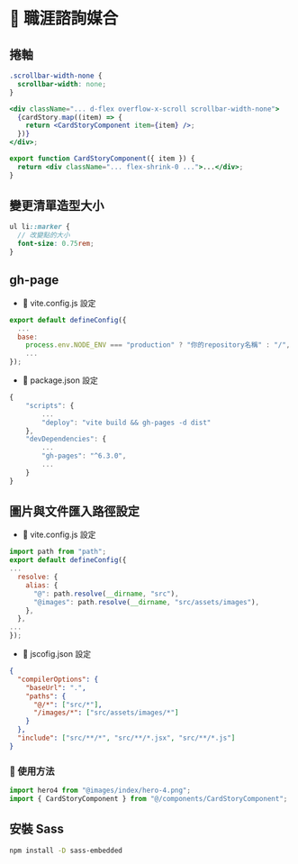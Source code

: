 # 💼 職涯諮詢媒合

## 捲軸

```scss
.scrollbar-width-none {
  scrollbar-width: none;
}
```

```jsx
<div className="... d-flex overflow-x-scroll scrollbar-width-none">
  {cardStory.map((item) => {
    return <CardStoryComponent item={item} />;
  })}
</div>;

export function CardStoryComponent({ item }) {
  return <div className="... flex-shrink-0 ...">...</div>;
}
```

## 變更清單造型大小

```scss
ul li::marker {
  // 改變點的大小
  font-size: 0.75rem;
}
```

## gh-page

- 🎯 vite.config.js 設定

```js
export default defineConfig({
  ...
  base:
    process.env.NODE_ENV === "production" ? "你的repository名稱" : "/",
    ...
});
```

- 🎯 package.json 設定

```js
{
    "scripts": {
        ...
        "deploy": "vite build && gh-pages -d dist"
    },
    "devDependencies": {
        ...
        "gh-pages": "^6.3.0",
        ...
    }
}
```

## 圖片與文件匯入路徑設定

- 🎯 vite.config.js 設定

```js
import path from "path";
export default defineConfig({
...
  resolve: {
    alias: {
      "@": path.resolve(__dirname, "src"),
      "@images": path.resolve(__dirname, "src/assets/images"),
    },
  },
...
});
```

- 🎯 jscofig.json 設定

```json
{
  "compilerOptions": {
    "baseUrl": ".",
    "paths": {
      "@/*": ["src/*"],
      "/images/*": ["src/assets/images/*"]
    }
  },
  "include": ["src/**/*", "src/**/*.jsx", "src/**/*.js"]
}
```

### 🎯 使用方法

```js
import hero4 from "@images/index/hero-4.png";
import { CardStoryComponent } from "@/components/CardStoryComponent";
```

## 安裝 Sass

```bash
npm install -D sass-embedded
```
